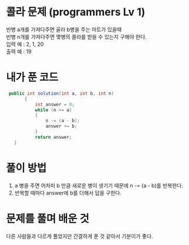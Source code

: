 # 콜라 문제 (programmers Lv 1)
 빈병 a개를 가져다주면 골라 b병을 주는 마트가 있을때  
 빈병 n개를 가져다주면 몇병의 콜라를 받을 수 있는지 구해야 한다.  
 입력 예 : 2, 1, 20  
 출력 예 : 19  
# 내가 푼 코드
 ```cs
  public int solution(int a, int b, int n)
        {
            int answer = 0;
            while (n >= a)
            {
                n -= (a - b);
                answer += b;
            }
            return answer;
    }
 ```
# 풀이 방법
 1. a 병을 주면 어차피 b 만큼 새로운 병이 생기기 때문에 n -= (a - b)를 반복한다.
 2. 반복할 때마다 answer에 b를 더해서 답을 구한다.
# 문제를 풀며 배운 것
 다른 사람들과 다르게 풀었지만 간결하게 푼 것 같아서 기분이가 좋다.